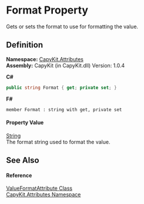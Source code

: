 # Format Property


Gets or sets the format to use for formatting the value.



## Definition
**Namespace:** <a href="N_CapyKit_Attributes.md">CapyKit.Attributes</a>  
**Assembly:** CapyKit (in CapyKit.dll) Version: 1.0.4

**C#**
``` C#
public string Format { get; private set; }
```
**F#**
``` F#
member Format : string with get, private set
```



#### Property Value
<a href="https://learn.microsoft.com/dotnet/api/system.string" target="_blank" rel="noopener noreferrer">String</a>  
The format string used to format the value.

## See Also


#### Reference
<a href="T_CapyKit_Attributes_ValueFormatAttribute.md">ValueFormatAttribute Class</a>  
<a href="N_CapyKit_Attributes.md">CapyKit.Attributes Namespace</a>  
